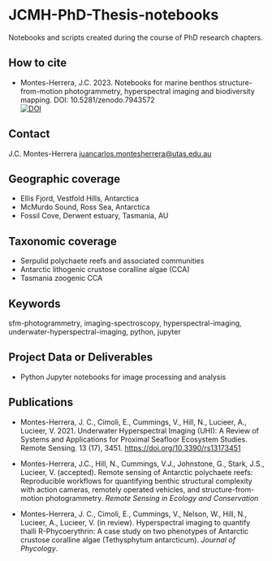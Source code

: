 # JCMH-PhD-Thesis-notebooks
Notebooks and scripts created during the course of PhD research chapters.<br>

## How to cite
- Montes-Herrera, J.C. 2023. Notebooks for marine benthos structure-from-motion photogrammetry, hyperspectral imaging and biodiversity mapping.
DOI: 10.5281/zenodo.7943572 <br>
[![DOI](https://zenodo.org/badge/641737027.svg)](https://zenodo.org/badge/latestdoi/641737027)

## Contact
J.C. Montes-Herrera
juancarlos.montesherrera@utas.edu.au


## Geographic coverage
- Ellis Fjord, Vestfold Hills, Antarctica
- McMurdo Sound, Ross Sea, Antarctica
- Fossil Cove, Derwent estuary, Tasmania, AU

## Taxonomic coverage
- Serpulid polychaete reefs and associated communities
- Antarctic lithogenic crustose coralline algae (CCA)
- Tasmania zoogenic CCA

## Keywords
sfm-photogrammetry, imaging-spectroscopy, hyperspectral-imaging, underwater-hyperspectral-imaging, python, jupyter

## Project Data or Deliverables
- Python Jupyter notebooks for image processing and analysis

## Publications
- Montes-Herrera, J. C., Cimoli, E., Cummings, V., Hill, N., Lucieer, A., Lucieer, V. 2021. Underwater Hyperspectral Imaging (UHI): A Review of Systems and Applications for Proximal Seafloor Ecosystem Studies. Remote Sensing. 13 (17), 3451. https://doi.org/10.3390/rs13173451

- Montes-Herrera, J.C., Hill, N., Cummings, V.J., Johnstone, G., Stark, J.S., Lucieer, V. (accepted). Remote sensing of Antarctic polychaete reefs: Reproducible workflows for quantifying benthic structural complexity with action cameras, remotely operated vehicles, and structure-from-motion photogrammetry. *Remote Sensing in Ecology and Conservation*

- Montes-Herrera, J. C., Cimoli, E., Cummings, V., Nelson, W., Hill, N., Lucieer, A., Lucieer, V. (in review). Hyperspectral imaging to quantify thalli R-Phycoerythrin: A case study on two phenotypes of Antarctic crustose coralline algae (Tethysphytum antarcticum). *Journal of Phycology*.
